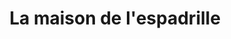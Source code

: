 ---
title: "La maison de l'espadrille"
url: /soorts-hossegors/la-maison-de-lespadrille/
shop: Schuhe
---